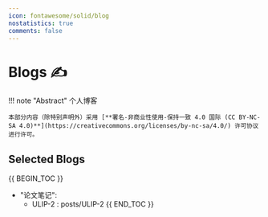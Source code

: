 ```yaml
---
icon: fontawesome/solid/blog
nostatistics: true
comments: false
---
```

# Blogs ✍

!!! note "Abstract"
    个人博客

    本部分内容（除特别声明外）采用 [**署名-非商业性使用-保持一致 4.0 国际 (CC BY-NC-SA 4.0)**](https://creativecommons.org/licenses/by-nc-sa/4.0/) 许可协议进行许可。

## Selected Blogs

{{ BEGIN_TOC }}
- "论文笔记":
    - ULIP-2 : posts/ULIP-2
{{ END_TOC }}
